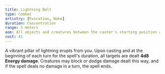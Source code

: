```yaml
---
title: Lightning Bolt
type: Combat
artistry: [Evocation, Wake]
duration: Concentration
range: 5 meters
aoe: All objects and creatures between the caster's starting position and a chosen point
cost: 41
---
```

A vibrant pillar of lightning erupts from you. Upon casting and at the beginning of each turn for the spell's duration, all targets are dealt **4d8 Energy damage**. Creatures may block or dodge damage dealt this way, and if the spell deals no damage in a turn, the spell ends.
